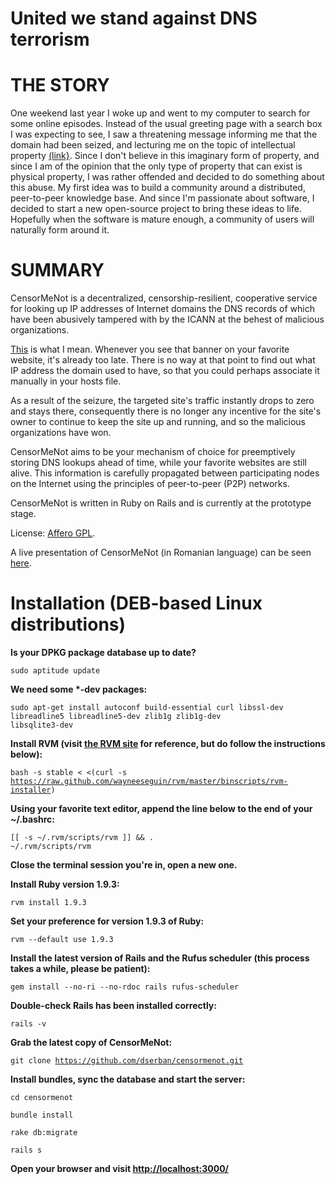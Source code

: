 # United we stand against DNS terrorism

# THE STORY

One weekend last year I woke up and went to my computer to search for some online episodes. Instead of the usual greeting page with a search box I was expecting to see, I saw a threatening message informing me that the domain had been seized, and lecturing me on the topic of intellectual property [(link}](http://tvshack.net/IPRC_Seized_2010_11_2011_04.gif). Since I don't believe in this imaginary form of property, and since I am of the opinion that the only type of property that can exist is physical property, I was rather offended and decided to do something about this abuse. My first idea was to build a community around a distributed, peer-to-peer knowledge base. And since I'm passionate about software, I decided to start a new open-source project to bring these ideas to life. Hopefully when the software is mature enough, a community of users will naturally form around it.

# SUMMARY

CensorMeNot is a decentralized, censorship-resilient, cooperative service for looking up IP addresses of Internet domains the DNS records of which have been abusively tampered with by the ICANN at the behest of malicious organizations.

[This](http://static.arstechnica.com/12-20-2010/ICE-seized.jpg) is what I mean. Whenever you see that banner on your favorite website, it's already too late. There is no way at that point to find out what IP address the domain used to have, so that you could perhaps associate it manually in your hosts file.

As a result of the seizure, the targeted site's traffic instantly drops to zero and stays there, consequently there is no longer any incentive for the site's owner to continue to keep the site up and running, and so the malicious organizations have won.

CensorMeNot aims to be your mechanism of choice for preemptively storing DNS lookups ahead of time, while your favorite websites are still alive. This information is carefully propagated between participating nodes on the Internet using the principles of peer-to-peer (P2P) networks.

CensorMeNot is written in Ruby on Rails and is currently at the prototype stage.

License: [Affero GPL](http://www.gnu.org/licenses/agpl.html).

A live presentation of CensorMeNot (in Romanian language) can be seen [here](http://www.youtube.com/watch?v=YNZDhPIdaho).

# Installation (DEB-based Linux distributions)

<strong>Is your DPKG package database up to date?</strong>

<code>sudo aptitude update</code>

<strong>We need some *-dev packages:</strong>

<code>sudo apt-get install autoconf build-essential curl libssl-dev libreadline5 libreadline5-dev zlib1g zlib1g-dev libsqlite3-dev</code>

<strong>Install RVM (visit [the RVM site](http://beginrescueend.com/rvm/install/) for reference, but do follow the instructions below):</strong>

<code>bash -s stable < <(curl -s https://raw.github.com/wayneeseguin/rvm/master/binscripts/rvm-installer)</code>

<strong>Using your favorite text editor, append the line below to the end of your ~/.bashrc:</strong>

<code>[[ -s ~/.rvm/scripts/rvm ]] && . ~/.rvm/scripts/rvm</code>

<strong>Close the terminal session you're in, open a new one.</strong>

<strong>Install Ruby version 1.9.3:</strong>

<code>rvm install 1.9.3</code>

<strong>Set your preference for version 1.9.3 of Ruby:</strong>

<code>rvm --default use 1.9.3</code>

<strong>Install the latest version of Rails and the Rufus scheduler (this process takes a while, please be patient):</strong>

<code>gem install --no-ri --no-rdoc rails rufus-scheduler</code>

<strong>Double-check Rails has been installed correctly:</strong>

<code>rails -v</code>

<strong>Grab the latest copy of CensorMeNot:</strong>

<code>git clone https://github.com/dserban/censormenot.git</code>

<strong>Install bundles, sync the database and start the server:</strong>

<code>cd censormenot</code>

<code>bundle install</code>

<code>rake db:migrate</code>

<code>rails s</code>

<strong>Open your browser and visit [http://localhost:3000/](http://localhost:3000/)</strong>

